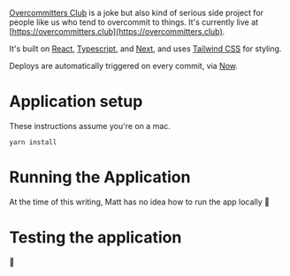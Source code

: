[Overcommitters Club](https://overcommitters.club/) is a joke but also kind of serious side project for people like us who tend to overcommit to things. It's currently live at [https://overcommitters.club](https://overcommitters.club).

It's built on [React](https://reactjs.org/), [Typescript](https://www.typescriptlang.org/), and [Next](https://nextjs.org/), and uses [Tailwind CSS](https://tailwindcss.com/) for styling.

Deploys are automatically triggered on every commit, via [Now](https://zeit.co/now).

# Application setup
These instructions assume you're on a mac.

```
yarn install
```

# Running the Application
At the time of this writing, Matt has no idea how to run the app locally 🙈

# Testing the application
🤪
